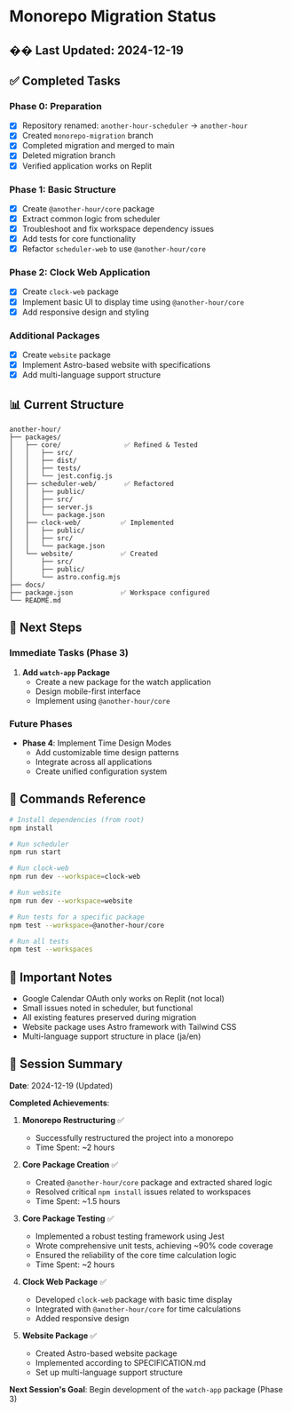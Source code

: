 # Monorepo Migration Status

## ��️ Last Updated: 2024-12-19

## ✅ Completed Tasks

### Phase 0: Preparation
- [x] Repository renamed: `another-hour-scheduler` → `another-hour`
- [x] Created `monorepo-migration` branch
- [x] Completed migration and merged to main
- [x] Deleted migration branch
- [x] Verified application works on Replit

### Phase 1: Basic Structure
- [x] Create `@another-hour/core` package
- [x] Extract common logic from scheduler
- [x] Troubleshoot and fix workspace dependency issues
- [x] Add tests for core functionality
- [x] Refactor `scheduler-web` to use `@another-hour/core`

### Phase 2: Clock Web Application
- [x] Create `clock-web` package
- [x] Implement basic UI to display time using `@another-hour/core`
- [x] Add responsive design and styling

### Additional Packages
- [x] Create `website` package
- [x] Implement Astro-based website with specifications
- [x] Add multi-language support structure

## 📊 Current Structure

```
another-hour/
├── packages/
│   ├── core/                ✅ Refined & Tested
│   │   ├── src/
│   │   ├── dist/
│   │   ├── tests/
│   │   └── jest.config.js
│   ├── scheduler-web/       ✅ Refactored
│   │   ├── public/
│   │   ├── src/
│   │   ├── server.js
│   │   └── package.json
│   ├── clock-web/          ✅ Implemented
│   │   ├── public/
│   │   ├── src/
│   │   └── package.json
│   └── website/            ✅ Created
│       ├── src/
│       ├── public/
│       └── astro.config.mjs
├── docs/
├── package.json            ✅ Workspace configured
└── README.md
```

## 🎯 Next Steps

### Immediate Tasks (Phase 3)

1.  **Add `watch-app` Package**
    -   Create a new package for the watch application
    -   Design mobile-first interface
    -   Implement using `@another-hour/core`

### Future Phases

- **Phase 4**: Implement Time Design Modes
  - Add customizable time design patterns
  - Integrate across all applications
  - Create unified configuration system

## 🔧 Commands Reference

```bash
# Install dependencies (from root)
npm install

# Run scheduler
npm run start

# Run clock-web
npm run dev --workspace=clock-web

# Run website
npm run dev --workspace=website

# Run tests for a specific package
npm test --workspace=@another-hour/core

# Run all tests
npm test --workspaces
```

## 📌 Important Notes

- Google Calendar OAuth only works on Replit (not local)
- Small issues noted in scheduler, but functional
- All existing features preserved during migration
- Website package uses Astro framework with Tailwind CSS
- Multi-language support structure in place (ja/en)

## 🤝 Session Summary

**Date**: 2024-12-19 (Updated)

**Completed Achievements**:

1. **Monorepo Restructuring** ✅
   - Successfully restructured the project into a monorepo
   - Time Spent: ~2 hours

2. **Core Package Creation** ✅
   - Created `@another-hour/core` package and extracted shared logic
   - Resolved critical `npm install` issues related to workspaces
   - Time Spent: ~1.5 hours

3. **Core Package Testing** ✅
   - Implemented a robust testing framework using Jest
   - Wrote comprehensive unit tests, achieving ~90% code coverage
   - Ensured the reliability of the core time calculation logic
   - Time Spent: ~2 hours

4. **Clock Web Package** ✅
   - Developed `clock-web` package with basic time display
   - Integrated with `@another-hour/core` for time calculations
   - Added responsive design

5. **Website Package** ✅
   - Created Astro-based website package
   - Implemented according to SPECIFICATION.md
   - Set up multi-language support structure

**Next Session's Goal**: Begin development of the `watch-app` package (Phase 3)